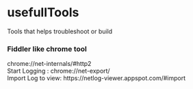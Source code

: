 # usefullTools
Tools that helps troubleshoot or build

<h3>Fiddler like chrome tool</h3>
chrome://net-internals/#http2 </br>
Start Logging : chrome://net-export/ </br>
Import Log to view: https://netlog-viewer.appspot.com/#import </br>
